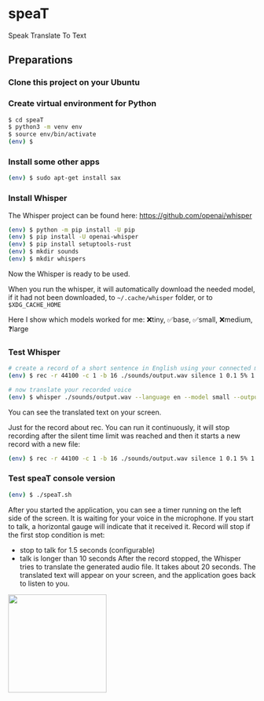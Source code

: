# speaT
Speak Translate To Text

## Preparations

### Clone this project on your Ubuntu

### Create virtual environment for Python
```sh
$ cd speaT
$ python3 -m venv env
$ source env/bin/activate
(env) $
```

### Install some other apps
```sh
(env) $ sudo apt-get install sax
```

### Install Whisper
The Whisper project can be found here: https://github.com/openai/whisper

```sh
(env) $ python -m pip install -U pip
(env) $ pip install -U openai-whisper
(env) $ pip install setuptools-rust
(env) $ mkdir sounds
(env) $ mkdir whispers
```
Now the Whisper is ready to be used.

When you run the whisper, it will automatically download the needed model, if it had not been downloaded, to `~/.cache/whisper` folder, or to `$XDG_CACHE_HOME`

Here I show which models worked for me: ❌tiny, ✅base, ✅small, ❌medium, ❓large

### Test Whisper
```sh
# create a record of a short sentence in English using your connected microphone
(env) $ rec -r 44100 -c 1 -b 16 ./sounds/output.wav silence 1 0.1 5% 1 1.2 10%

# now translate your recorded voice
(env) $ whisper ./sounds/output.wav --language en --model small --output_dir ./whispers | grep -oP "(?<=\[.{23}\]  ).+"
```
You can see the translated text on your screen.

Just for the record about rec. You can run it continuously, it will stop recording after the silent time limit was reached and then it starts a new record with a new file:
```sh
(env) $ rec -r 44100 -c 1 -b 16 ./sounds/output.wav silence 1 0.1 5% 1 1.2 10% : newfile : restart
```

### Test speaT console version
```sh
(env) $ ./speaT.sh
```
After you started the application, you can see a timer running on the left side of the screen.
It is waiting for your voice in the microphone. If you start to talk, a horizontal gauge will indicate that it received it.
Record will stop if the first stop condition is met:
- stop to talk for 1.5 seconds (configurable)
- talk is longer than 10 seconds
After the record stopped, the Whisper tries to translate the generated audio file. It takes about 20 seconds. The translated text will appear on your screen, and the application goes back to listen to you.
<image src="https://github.com/user-attachments/assets/a8351875-b2eb-49fd-a6c6-f218a89fcd24" height="200">



